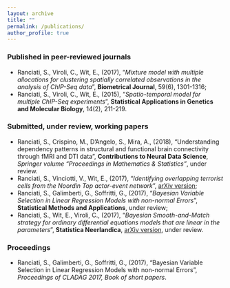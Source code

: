 ```yaml
---
layout: archive
title: ""
permalink: /publications/
author_profile: true
---
```

### Published in peer-reviewed journals

* Ranciati, S., Viroli, C., Wit, E., (2017), “*Mixture model with multiple allocations for clustering spatially correlated observations in the analysis of ChIP-Seq data*”, **Biometrical Journal**, 59(6), 1301-1316;
* Ranciati, S., Viroli, C., Wit, E., (2015), “*Spatio-temporal model for multiple ChIP-Seq experiments*”, **Statistical Applications in Genetics and Molecular Biology**, 14(2), 211-219.

### Submitted, under review, working papers

* Ranciati, S., Crispino, M., D’Angelo, S., Mira, A., (2018), “Understanding dependency patterns in structural and functional brain connectivity through fMRI and DTI data”, **Contributions to Neural Data Science**, *Springer volume “Proceedings in Mathematics & Statistics”*, under review.
* Ranciati, S., Vinciotti, V., Wit, E., (2017), “*Identifying overlapping terrorist cells from the Noordin Top actor-event network*”, [arXiv version](https://arxiv.org/pdf/1710.10319); 
* Ranciati, S., Galimberti, G., Soffritti, G., (2017), “*Bayesian Variable Selection in Linear Regression Models with non-normal Errors*”, **Statistical Methods and Applications**, under review;
* Ranciati, S., Wit, E., Viroli, C., (2017), “*Bayesian Smooth-and-Match strategy for ordinary differential equations models that are linear in the parameters*”, **Statistica Neerlandica**, [arXiv version](https://arxiv.org/abs/1604.02318), under review.

### Proceedings

* Ranciati, S., Galimberti, G., Soffritti, G., (2017), “Bayesian Variable Selection in Linear Regression Models with non-normal Errors”, *Proceedings of CLADAG 2017, Book of short papers*.
